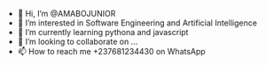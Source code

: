 - 👋 Hi, I’m @AMABOJUNIOR
- 👀 I’m interested in Software Engineering and Artificial Intelligence 
- 🌱 I’m currently learning pythona and javascript 
- 💞️ I’m looking to collaborate on ...
- 📫 How to reach me +237681234430 on WhatsApp 

<!---
AMABOJUNIOR/AMABOJUNIOR is a ✨ special ✨ repository because its `README.md` (this file) appears on your GitHub profile.
You can click the Preview link to take a look at your changes.
--->
